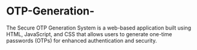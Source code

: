 # OTP-Generation-
The Secure OTP Generation System is a web-based application built using HTML, JavaScript, and CSS that allows users to generate one-time passwords (OTPs) for enhanced authentication and security. 
